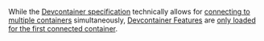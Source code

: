 While the [Devcontainer specification](https://containers.dev/implementors/spec/)
technically allows for
[connecting to multiple containers](https://code.visualstudio.com/remote/advancedcontainers/connect-multiple-containers) simultaneously,
[Devcontainer Features](https://containers.dev/implementors/features/) are
[only loaded for the first connected container](https://github.com/microsoft/vscode-remote-release/issues/8744).